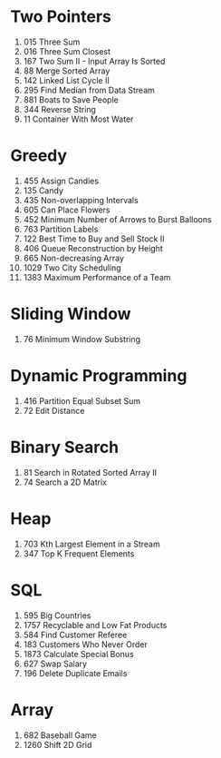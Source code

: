 # Two Pointers
1. 015 Three Sum
2. 016 Three Sum Closest
3. 167 Two Sum II - Input Array Is Sorted
4. 88	Merge Sorted Array
5. 142 Linked List Cycle II
6. 295 Find Median from Data Stream
7. 881 Boats to Save People
8. 344 Reverse String
9. 11 Container With Most Water
# Greedy
1. 455 Assign Candies
2. 135 Candy
3. 435 Non-overlapping Intervals
4. 605 Can Place Flowers
5. 452 Minimum Number of Arrows to Burst Balloons
6. 763 Partition Labels
7. 122 Best Time to Buy and Sell Stock II
8. 406 Queue Reconstruction by Height
9. 665 Non-decreasing Array
10. 1029 Two City Scheduling
11. 1383 Maximum Performance of a Team
# Sliding Window
1. 76	Minimum Window Substring
# Dynamic Programming
1. 416 Partition Equal Subset Sum
2. 72 Edit Distance
# Binary Search
1. 81 Search in Rotated Sorted Array II
2. 74 Search a 2D Matrix
# Heap
1. 703 Kth Largest Element in a Stream
2. 347 Top K Frequent Elements
# SQL
1. 595 Big Countries
2. 1757 Recyclable and Low Fat Products
3. 584 Find Customer Referee
4. 183 Customers Who Never Order
5. 1873 Calculate Special Bonus
6. 627 Swap Salary
7. 196 Delete Duplicate Emails
# Array
1. 682 Baseball Game
2. 1260 Shift 2D Grid
